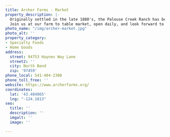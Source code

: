 ```yaml
---
title: Archer Farms - Market
property_description: |-
  Originally settled in the late 1880's, the Palouse Creek Ranch has been brought to life once more by Angie and Patrick Archer. The impressive traditional red barn and natural settings on over 20 private acres makes the perfect backdrop for intimate weddings, elopements, receptions, graduation parties, quinceañera, community events, and more.
  Join us at our farm to table market, open daily, and look forward to our exclusive dining event: Trinity ; a limited guest farm to table specialty restaurant; offering seasonal Pacific Northwest Cuisine, highlighting locally foraged ingredients. We believe in sustainability. We want to show our guests we strive to be good stewards of the land and give back to our community through sustainable sourcing and donations to local nonprofits that serve families, women, and veterans.
photo_name: "/img/archer-market.jpg"
photo_alt: ''
property_category:
- Specialty Foods
- Home Goods
address:
  street: 94753 Haynes Way Lane
  street2: ''
  city: North Bend
  zip: '97459'
phone_local: 541-404-2308
phone_toll_free: ''
website: https://www.archerfarms.org/
coordinates:
  lat: '43.484065'
  lng: "-124.1813"
seo:
  title: ''
  description: ''
  imgalt: ''
  image: ''

---
```

